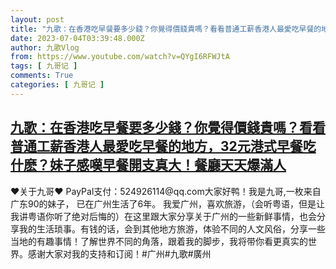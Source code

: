 ```yaml
---
layout: post
title: "九歌：在香港吃早餐要多少錢？你覺得價錢貴嗎？看看普通工薪香港人最愛吃早餐的地方，32元港式早餐吃什麽？妹子感嘆早餐開支真大！餐廳天天爆滿人"
date: 2023-07-04T03:39:48.000Z
author: 九歌Vlog
from: https://www.youtube.com/watch?v=QYgI6RFWJtA
tags: [ 九哥记 ]
comments: True
categories: [ 九哥记 ]
---
```

<!--1688441988000-->
[九歌：在香港吃早餐要多少錢？你覺得價錢貴嗎？看看普通工薪香港人最愛吃早餐的地方，32元港式早餐吃什麽？妹子感嘆早餐開支真大！餐廳天天爆滿人](https://www.youtube.com/watch?v=QYgI6RFWJtA)
------

<div>
♥关于九哥♥ PayPal支付：524926114@qq.com大家好鸭！我是九哥,一枚来自广东90的妹子， 已在广州生活了6年。 我爱广州，喜欢旅游，（会听粤语，但是让我讲粤语你听了绝对后悔的）在这里跟大家分享关于广州的一些新鲜事情，也会分享我的生活琐事。有钱的话，会到其他地方旅游，体验不同的人文风俗，分享一些当地的有趣事情！了解世界不同的角落，跟着我的脚步，我将带你看更真实的世界。感谢大家对我的支持和订阅！#广州#九歌#廣州
</div>
